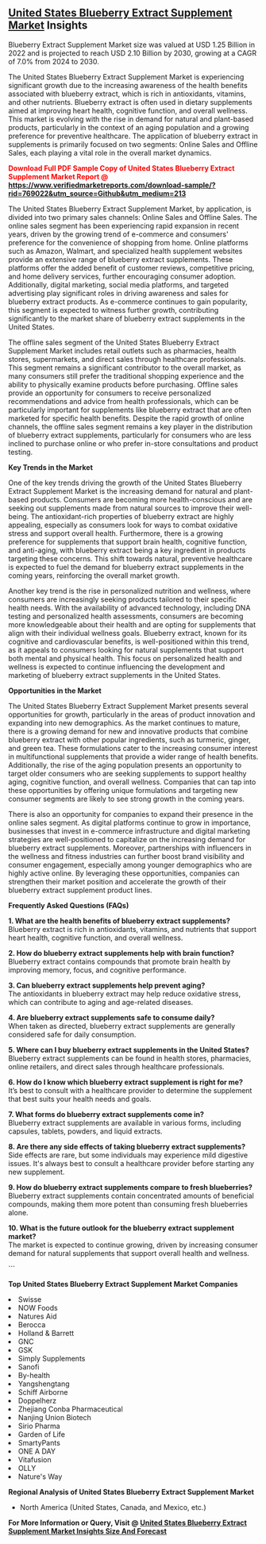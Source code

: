 <h2><a href="https://www.verifiedmarketreports.com/download-sample/?rid=769022&amp;utm_source=Github&amp;utm_medium=213" target="_blank">United States Blueberry Extract Supplement Market</a> Insights</h2><p>Blueberry Extract Supplement Market size was valued at USD 1.25 Billion in 2022 and is projected to reach USD 2.10 Billion by 2030, growing at a CAGR of 7.0% from 2024 to 2030.</p><p><p>The United States Blueberry Extract Supplement Market is experiencing significant growth due to the increasing awareness of the health benefits associated with blueberry extract, which is rich in antioxidants, vitamins, and other nutrients. Blueberry extract is often used in dietary supplements aimed at improving heart health, cognitive function, and overall wellness. This market is evolving with the rise in demand for natural and plant-based products, particularly in the context of an aging population and a growing preference for preventive healthcare. The application of blueberry extract in supplements is primarily focused on two segments: Online Sales and Offline Sales, each playing a vital role in the overall market dynamics.</p><p><b><p><span class=""><span style="color: #ff0000;"><strong>Download Full PDF Sample Copy of United States Blueberry Extract Supplement Market Report</strong> @ </span><a href="https://www.verifiedmarketreports.com/download-sample/?rid=769022&amp;utm_source=Github&amp;utm_medium=213" target="_blank">https://www.verifiedmarketreports.com/download-sample/?rid=769022&amp;utm_source=Github&amp;utm_medium=213</a></span></p></b></p><p>The United States Blueberry Extract Supplement Market, by application, is divided into two primary sales channels: Online Sales and Offline Sales. The online sales segment has been experiencing rapid expansion in recent years, driven by the growing trend of e-commerce and consumers' preference for the convenience of shopping from home. Online platforms such as Amazon, Walmart, and specialized health supplement websites provide an extensive range of blueberry extract supplements. These platforms offer the added benefit of customer reviews, competitive pricing, and home delivery services, further encouraging consumer adoption. Additionally, digital marketing, social media platforms, and targeted advertising play significant roles in driving awareness and sales for blueberry extract products. As e-commerce continues to gain popularity, this segment is expected to witness further growth, contributing significantly to the market share of blueberry extract supplements in the United States.</p><p>The offline sales segment of the United States Blueberry Extract Supplement Market includes retail outlets such as pharmacies, health stores, supermarkets, and direct sales through healthcare professionals. This segment remains a significant contributor to the overall market, as many consumers still prefer the traditional shopping experience and the ability to physically examine products before purchasing. Offline sales provide an opportunity for consumers to receive personalized recommendations and advice from health professionals, which can be particularly important for supplements like blueberry extract that are often marketed for specific health benefits. Despite the rapid growth of online channels, the offline sales segment remains a key player in the distribution of blueberry extract supplements, particularly for consumers who are less inclined to purchase online or who prefer in-store consultations and product testing.</p><p><b>Key Trends in the Market</b></p><p>One of the key trends driving the growth of the United States Blueberry Extract Supplement Market is the increasing demand for natural and plant-based products. Consumers are becoming more health-conscious and are seeking out supplements made from natural sources to improve their well-being. The antioxidant-rich properties of blueberry extract are highly appealing, especially as consumers look for ways to combat oxidative stress and support overall health. Furthermore, there is a growing preference for supplements that support brain health, cognitive function, and anti-aging, with blueberry extract being a key ingredient in products targeting these concerns. This shift towards natural, preventive healthcare is expected to fuel the demand for blueberry extract supplements in the coming years, reinforcing the overall market growth.</p><p>Another key trend is the rise in personalized nutrition and wellness, where consumers are increasingly seeking products tailored to their specific health needs. With the availability of advanced technology, including DNA testing and personalized health assessments, consumers are becoming more knowledgeable about their health and are opting for supplements that align with their individual wellness goals. Blueberry extract, known for its cognitive and cardiovascular benefits, is well-positioned within this trend, as it appeals to consumers looking for natural supplements that support both mental and physical health. This focus on personalized health and wellness is expected to continue influencing the development and marketing of blueberry extract supplements in the United States.</p><p><b>Opportunities in the Market</b></p><p>The United States Blueberry Extract Supplement Market presents several opportunities for growth, particularly in the areas of product innovation and expanding into new demographics. As the market continues to mature, there is a growing demand for new and innovative products that combine blueberry extract with other popular ingredients, such as turmeric, ginger, and green tea. These formulations cater to the increasing consumer interest in multifunctional supplements that provide a wider range of health benefits. Additionally, the rise of the aging population presents an opportunity to target older consumers who are seeking supplements to support healthy aging, cognitive function, and overall wellness. Companies that can tap into these opportunities by offering unique formulations and targeting new consumer segments are likely to see strong growth in the coming years.</p><p>There is also an opportunity for companies to expand their presence in the online sales segment. As digital platforms continue to grow in importance, businesses that invest in e-commerce infrastructure and digital marketing strategies are well-positioned to capitalize on the increasing demand for blueberry extract supplements. Moreover, partnerships with influencers in the wellness and fitness industries can further boost brand visibility and consumer engagement, especially among younger demographics who are highly active online. By leveraging these opportunities, companies can strengthen their market position and accelerate the growth of their blueberry extract supplement product lines.</p><p><b>Frequently Asked Questions (FAQs)</b></p><p><b>1. What are the health benefits of blueberry extract supplements?</b><br>Blueberry extract is rich in antioxidants, vitamins, and nutrients that support heart health, cognitive function, and overall wellness.</p><p><b>2. How do blueberry extract supplements help with brain function?</b><br>Blueberry extract contains compounds that promote brain health by improving memory, focus, and cognitive performance.</p><p><b>3. Can blueberry extract supplements help prevent aging?</b><br>The antioxidants in blueberry extract may help reduce oxidative stress, which can contribute to aging and age-related diseases.</p><p><b>4. Are blueberry extract supplements safe to consume daily?</b><br>When taken as directed, blueberry extract supplements are generally considered safe for daily consumption.</p><p><b>5. Where can I buy blueberry extract supplements in the United States?</b><br>Blueberry extract supplements can be found in health stores, pharmacies, online retailers, and direct sales through healthcare professionals.</p><p><b>6. How do I know which blueberry extract supplement is right for me?</b><br>It’s best to consult with a healthcare provider to determine the supplement that best suits your health needs and goals.</p><p><b>7. What forms do blueberry extract supplements come in?</b><br>Blueberry extract supplements are available in various forms, including capsules, tablets, powders, and liquid extracts.</p><p><b>8. Are there any side effects of taking blueberry extract supplements?</b><br>Side effects are rare, but some individuals may experience mild digestive issues. It's always best to consult a healthcare provider before starting any new supplement.</p><p><b>9. How do blueberry extract supplements compare to fresh blueberries?</b><br>Blueberry extract supplements contain concentrated amounts of beneficial compounds, making them more potent than consuming fresh blueberries alone.</p><p><b>10. What is the future outlook for the blueberry extract supplement market?</b><br>The market is expected to continue growing, driven by increasing consumer demand for natural supplements that support overall health and wellness.</p>```</p><p><strong>Top United States Blueberry Extract Supplement Market Companies</strong></p><div data-test-id=""><p><li>Swisse</li><li> NOW Foods</li><li> Natures Aid</li><li> Berocca</li><li> Holland & Barrett</li><li> GNC</li><li> GSK</li><li> Simply Supplements</li><li> Sanofi</li><li> By-health</li><li> Yangshengtang</li><li> Schiff Airborne</li><li> Doppelherz</li><li> Zhejiang Conba Pharmaceutical</li><li> Nanjing Union Biotech</li><li> Sirio Pharma</li><li> Garden of Life</li><li> SmartyPants</li><li> ONE A DAY</li><li> Vitafusion</li><li> OLLY</li><li> Nature's Way</li></p><div><strong>Regional Analysis of&nbsp;United States Blueberry Extract Supplement Market</strong></div><ul><li dir="ltr"><p dir="ltr">North America&nbsp;(United States, Canada, and Mexico, etc.)</p></li></ul><p><strong>For More Information or Query, Visit @&nbsp;</strong><strong><a href="https://www.verifiedmarketreports.com/product/blueberry-extract-supplement-market/?utm_source=Github&amp;utm_medium=213" target="_blank">United States Blueberry Extract Supplement Market Insights Size And Forecast</a></strong></p></div>
